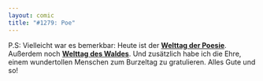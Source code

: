 ```yaml
---
layout: comic
title: "#1279: Poe"
---
```


P.S: 
Vielleicht war es bemerkbar: Heute ist der <a href="http://www.fonflatter.de/dateien/kalender_fonflatter_2009.pdf"><strong>Welttag der Poesie</strong></a>. Außerdem noch <a href="http://www.fonflatter.de/dateien/kalender_fonflatter_2009.pdf"><strong>Welttag des Waldes</strong></a>. Und zusätzlich habe ich die Ehre, einem wundertollen Menschen zum Burzeltag zu gratulieren.
Alles Gute und so!
